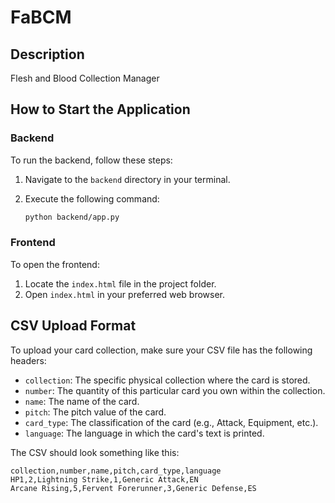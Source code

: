 ﻿# FaBCM

## Description

Flesh and Blood Collection Manager

## How to Start the Application

### Backend

To run the backend, follow these steps:

1. Navigate to the `backend` directory in your terminal.
2. Execute the following command:

    ```bash
    python backend/app.py
    ```

### Frontend

To open the frontend:

1. Locate the `index.html` file in the project folder.
2. Open `index.html` in your preferred web browser.

## CSV Upload Format

To upload your card collection, make sure your CSV file has the following headers:

- `collection`: The specific physical collection where the card is stored.
- `number`: The quantity of this particular card you own within the collection.
- `name`: The name of the card.
- `pitch`: The pitch value of the card.
- `card_type`: The classification of the card (e.g., Attack, Equipment, etc.).
- `language`: The language in which the card's text is printed.

The CSV should look something like this:

```csv
collection,number,name,pitch,card_type,language
HP1,2,Lightning Strike,1,Generic Attack,EN
Arcane Rising,5,Fervent Forerunner,3,Generic Defense,ES
```
